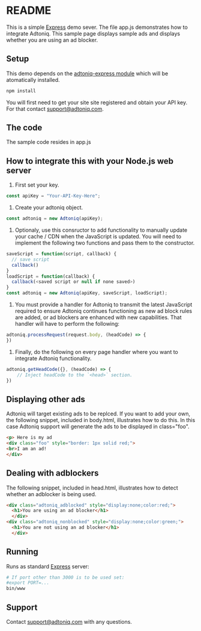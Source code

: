# README #
This is a simple [Express](https://expressjs.com) demo sever. The file app.js demonstrates how to integrate Adtoniq. This sample page displays sample ads and displays whether you are using an ad blocker.

## Setup ##

This demo depends on the [adtoniq-express module](https://www.npmjs.com/package/adtoniq-express) which will be atomatically installed.
```bash
npm install
```
You will first need to get your site site registered and obtain your API key. For that contact support@adtoniq.com.

## The code ##

The sample code resides in app.js

## How to integrate this with your Node.js web server ##

1. First set your key.
```js
const apiKey = "Your-API-Key-Here";
```
1. Create your adtoniq object.
```js
const adtoniq = new Adtoniq(apiKey);
```
1. Optionaly, use this consructor to add functionality to manually update your cache / CDN when the JavaScript is updated. You will need to implement the following two functions and pass them to the constructor.
```js
saveScript = function(script, callback) {
  // save script
  callback()
}
loadScript = function(callback) {
  callback(<saved script or null if none saved>)
}
const adtoniq = new Adtoniq(apiKey, saveScript, loadScript);
```
1. You must provide a handler for Adtoniq to transmit the latest JavaScript required to ensure Adtoniq continues functioning as new ad block rules are added, or ad blockers are enhanced with new capabilities. That handler will have to perform the following:
```js
adtoniq.processRequest(request.body, (headCode) => {
})
```
1. Finally, do the following on every page handler where you want to integrate Adtoniq functionality.
```js
adtoniq.getHeadCode({}, (headCode) => {
    // Inject headCode to the `<head>` section.
})
```

## Displaying other ads ##
Adtoniq will target existing ads to be replced. If you want to add your own, the following snippet, included in body.html, illustrates how to do this. In this case Adtoniq support will generate the ads to be displayed in class="foo".
```html
<p> Here is my ad
<div class="foo" style="border: 1px solid red;">
<br>I am an ad!
</div>
```

## Dealing with adblockers ##
The following snippet, included in head.html, illustrates how to detect whether an adblocker is being used.
```html
<div class="adtoniq_adblocked" style="display:none;color:red;">
  <h1>You are using an ad blocker</h1>
  </div>
<div class="adtoniq_nonblocked" style="display:none;color:green;">
  <h1>You are not using an ad blocker</h1>
  </div>
```

## Running ##

Runs as standard [Express](https://expressjs.com) server:

```bash
# If port other than 3000 is to be used set:
#export PORT=...
bin/www
```

## Support ##
Contact support@adtoniq.com with any questions.
